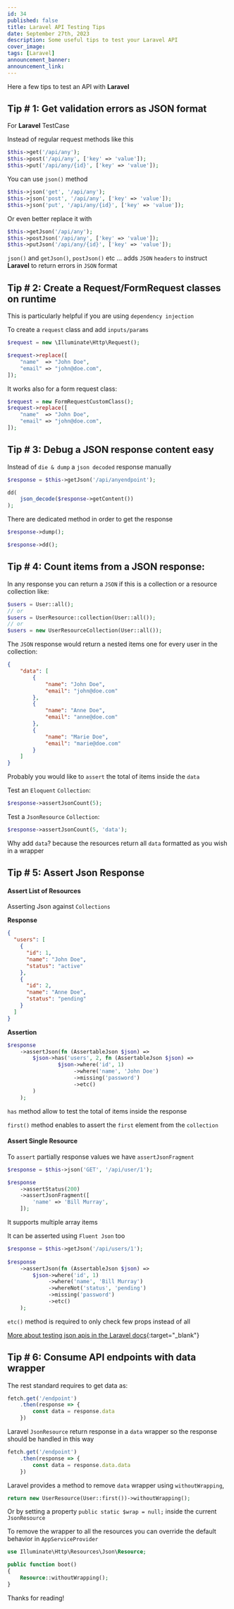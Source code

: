 ```yaml
---
id: 34
published: false
title: Laravel API Testing Tips
date: September 27th, 2023
description: Some useful tips to test your Laravel API
cover_image:
tags: [Laravel]
announcement_banner:
announcement_link:
---
```


Here a few tips to test an API with **Laravel**

## Tip # 1: Get validation errors as JSON format
For **Laravel** TestCase 

Instead of regular request methods like this

```php
$this->get('/api/any');
$this->post('/api/any', ['key' => 'value']);
$this->put('/api/any/{id}', ['key' => 'value']);
```

You can use `json()` method

```php
$this->json('get', '/api/any');
$this->json('post', '/api/any', ['key' => 'value']);
$this->json('put', '/api/any/{id}', ['key' => 'value']);
```

Or even better replace it with

```php 
$this->getJson('/api/any');
$this->postJson('/api/any', ['key' => 'value']);
$this->putJson('/api/any/{id}', ['key' => 'value']);
```
`json()` and `getJson()`, `postJson()` etc ... adds `JSON` `headers` 
to instruct **Laravel** to return errors in `JSON` format

## Tip # 2: Create a Request/FormRequest classes on runtime

This is particularly helpful if you are using `dependency injection`

To create a `request` class and add `inputs/params`

```php
$request = new \Illuminate\Http\Request();

$request->replace([
    "name"  => "John Doe",
    "email" => "john@doe.com",
]);
```

It works also for a form request class:

```php
$request = new FormRequestCustomClass();
$request->replace([
    "name"  => "John Doe",
    "email" => "john@doe.com",
]);
```

## Tip # 3: Debug a JSON response content easy

Instead of `die & dump` a `json decoded` response manually

```php
$response = $this->getJson('/api/anyendpoint');

dd(
    json_decode($response->getContent())
);
```

There are dedicated method in order to get the response

```php
$response->dump();

$response->dd();
```

## Tip # 4: Count items from a JSON response:

In any response you can return a `JSON` if this is a collection or a resource collection like:

```php
$users = User::all();
// or
$users = UserResource::collection(User::all());
// or
$users = new UserResourceCollection(User::all());
```

The `JSON` response would return a nested items one for every user in the collection:

```json
{
    "data": [
        {
            "name": "John Doe",
            "email": "john@doe.com"
        },
        {
            "name": "Anne Doe",
            "email": "anne@doe.com"
        },
        {
            "name": "Marie Doe",
            "email": "marie@doe.com"
        }
    ]
}
```

Probably you would like to `assert` the total of items inside the `data`

Test an `Eloquent` `Collection`:

```php
$response->assertJsonCount(5);
```

Test a `JsonResource` `Collection`:

```php
$response->assertJsonCount(5, 'data');
```

Why add `data`? because the resources return all `data` formatted as you wish in a wrapper


## Tip # 5: Assert Json Response

#### Assert List of Resources

Asserting Json against `Collections`

**Response**

```json
{
  "users": [
    {
      "id": 1,
      "name": "John Doe",
      "status": "active"
    },
    {
      "id": 2,
      "name": "Anne Doe",
      "status": "pending"
    }
  ]
}
```

**Assertion**
```php 
$response
    ->assertJson(fn (AssertableJson $json) =>
        $json->has('users', 2, fn (AssertableJson $json) =>
                $json->where('id', 1)
                     ->where('name', 'John Doe')
                     ->missing('password')
                     ->etc()
        )
    );
```

`has` method allow to test the total of items inside the response

`first()` method enables to assert the `first` element from the `collection`

#### Assert Single Resource

To `assert` partially response values we have `assertJsonFragment`

```php 
$response = $this->json('GET', '/api/user/1');

$response
    ->assertStatus(200)
    ->assertJsonFragment([
        'name' => 'Bill Murray',
    ]);
```

It supports multiple array items

It can be asserted using `Fluent Json` too

```php 
$response = $this->getJson('/api/users/1');
 
$response
    ->assertJson(fn (AssertableJson $json) =>
        $json->where('id', 1)
             ->where('name', 'Bill Murray')
             ->whereNot('status', 'pending')
             ->missing('password')
             ->etc()
    );
```

`etc()` method is required to only check few props instead of all

[More about testing json apis in the Laravel docs](https://laravel.com/docs/10.x/http-tests#testing-json-apis){:target="_blank"}

## Tip # 6: Consume API endpoints with data wrapper

The rest standard requires to get data as:

```javascript
fetch.get('/endpoint')
    .then(response => {
        const data = response.data
    })
```

Laravel `JsonResource` return response in a `data` wrapper so the response should be handled in this way

```javascript
fetch.get('/endpoint')
    .then(response => {
        const data = response.data.data
    })
```

Laravel provides a method to remove `data` wrapper using `withoutWrapping`,  

```php
return new UserResource(User::first())->withoutWrapping();
```

Or by setting a property `public static $wrap = null;` inside the current `JsonResource`

To remove the wrapper to all the resources you can override the default behavior in `AppServiceProvider`

```php 
use Illuminate\Http\Resources\Json\Resource;

public function boot()
{
    Resource::withoutWrapping();
}
```

Thanks for reading!
